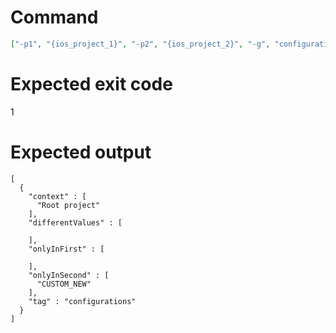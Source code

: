 # Command
```json
["-p1", "{ios_project_1}", "-p2", "{ios_project_2}", "-g", "configurations", "-t", "Project", "-f", "json"]
```

# Expected exit code
1

# Expected output
```
[
  {
    "context" : [
      "Root project"
    ],
    "differentValues" : [

    ],
    "onlyInFirst" : [

    ],
    "onlyInSecond" : [
      "CUSTOM_NEW"
    ],
    "tag" : "configurations"
  }
]

```
